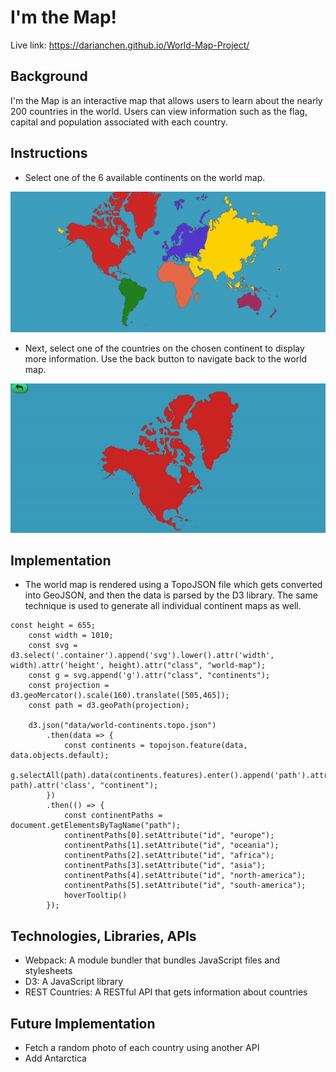 # I'm the Map!

Live link: https://darianchen.github.io/World-Map-Project/

## Background
I'm the Map is an interactive map that allows users to learn about the nearly 200 countries in the world. Users can view information such as the flag, capital and population associated with each country.  

## Instructions
- Select one of the 6 available continents on the world map.

![World Map](/images/gifs/world_map.gif)

- Next, select one of the countries on the chosen continent to display more information. Use the back button to navigate back to the world map.

![World Map](/images/gifs/select_country.gif)

## Implementation
- The world map is rendered using a TopoJSON file which gets converted into GeoJSON, and then the data is parsed by the D3 library. The same technique is used to generate all individual continent maps as well. 
```
const height = 655;
    const width = 1010;
    const svg = d3.select('.container').append('svg').lower().attr('width', width).attr('height', height).attr("class", "world-map");
    const g = svg.append('g').attr("class", "continents");
    const projection = d3.geoMercator().scale(160).translate([505,465]);
    const path = d3.geoPath(projection);
    
    d3.json("data/world-continents.topo.json")
        .then(data => {
            const continents = topojson.feature(data, data.objects.default);
            g.selectAll(path).data(continents.features).enter().append('path').attr('d', path).attr('class', "continent");
        })
        .then(() => {
            const continentPaths = document.getElementsByTagName("path");
            continentPaths[0].setAttribute("id", "europe");
            continentPaths[1].setAttribute("id", "oceania");
            continentPaths[2].setAttribute("id", "africa");
            continentPaths[3].setAttribute("id", "asia");
            continentPaths[4].setAttribute("id", "north-america");
            continentPaths[5].setAttribute("id", "south-america");
            hoverTooltip()
        });
```
## Technologies, Libraries, APIs
- Webpack: A module bundler that bundles JavaScript files and stylesheets
- D3: A JavaScript library 
- REST Countries: A RESTful API that gets information about countries


## Future Implementation
- Fetch a random photo of each country using another API
- Add Antarctica

